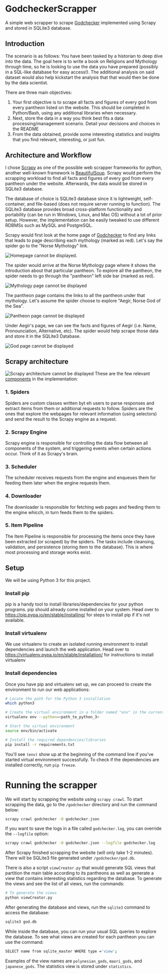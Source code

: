 # GodcheckerScrapper
A simple web scrapper to scrape [Godchecker](https://www.godchecker.com/) implemented using Scrapy and stored in SQLite3 database.

## Introduction

The scenario is as follows: You have been tasked by a historian to deep dive into the data. The goal here is to write a book on Religions and Mythology through time, so he is looking to use the data you have prepared (possibly in a SQL-like database for easy access!). The additional analysis on said dataset would also help kickstart the analysis that that would then be done by the data scientist.

There are three main objectives:
1. Your first objective is to scrape all facts and figures of every god from every pantheon
listed on the website. This should be completed in Python/Bash, using any additional
libraries when necessary.
2. Next, store the data in a way you think best fits a data processing/management scenario. Detail your decisions and choices in the README
3. From the data obtained, provide some interesting statistics and insights that you find relevant, interesting, or just fun.

## Architecture and Workflow
I chose [Scrapy](https://scrapy.org/) as one of the possible web scrapper frameworks for python, another well-known framework is [BeautifulSoup](https://www.crummy.com/software/BeautifulSoup/). Scrapy would perform the scrapping workload to find all facts and figures of every god from every pantheon under the website. Afterwards, the data would be stored in SQLite3 database.

The database of choice is SQLite3 database since it is lightweight, self-container, and file-based (does not require server running to function). The SQLite3 database provides broad cross-platform functionality and portability (can be run in Windows, Linux, and Mac OS) without a lot of prior setup. However, the implementation can be easily tweaked to use different RDBMSs such as MySQL and PostgreSQL.

Scrapy would first look at the home page of [Godchecker](https://www.godchecker.com/) to find any links that leads to page describing each mythology (marked as red). Let's say the spider go to the "Norse Mythology" link.

![Homepage cannot be displayed](images/home.PNG "Godchecker home page"). 

The spider would arrive at the Norse Mythology page where it shows the introduction about that particular pantheon. To explore all the pantheon, the spider needs to go through the "pantheon" left side bar (marked as red).

![Mythology page cannot be displayed](images/mythology.PNG "Mythology page")

The pantheon page contains the links to all the pantheon under that mythology. Let's assume the spider choose to explore "Aegir, Norse God of the Sea".

![Pantheon page cannot be displayed](images/pantheon.PNG "Pantheon page")

Under Aegir's page, we can see the facts and figures of Aegir (i.e. Name, Pronounciation, Alternative, etc). The spider would help scrape those data and store it in the SQLite3 Database.

![God page cannot be displayed](images/god.PNG "God page")



## Scrapy architecture
![Scrapy architecture cannot be displayed](images/scrapy_architecture_02.png "Scrapy architecture diagram")
These are the few relevant [components](https://docs.scrapy.org/en/latest/topics/architecture.html) in the implementation:
### 1. Spiders
Spiders are custom classes written byt eh users to parse responses and extract items from them or additional requests to follow. Spiders are the ones that explore the webpages for relevant information (using selectors) and send the result to the Scrapy engine as a request.
### 2. Scrapy Engine
Scrapy engine is responsible for controlling the data flow between all components of the system, and triggering events when certain actions occur. Think of it as Scrapy's brain.
### 3. Scheduler
The scheduler receives requests from the engine and enqueues them for feeding them later when the engine requests them.
### 4. Downloader
The downloader is responsible for fetching web pages and feeding them to the engine whicch, in turn feeds them to the spiders.
### 5. Item Pipeline
The Item Pipeline is responsible for processing the items once they have been extracted (or scraped) by the spiders. The tasks include cleansing, validation, and persistence (storing item to the database). This is where most processing and storage works exist.

## Setup
We will be using Python 3 for this project.

### Install pip
pip is a handy tool to install libraries/dependencies for your python programs. pip should already come installed on your system. Head over to https://pip.pypa.io/en/stable/installing/ for steps to install pip if it's not available.

### Install virtualenv
We use virtualenv to create an isolated running environment to install dependencies and launch the web application. Head over to https://virtualenv.pypa.io/en/stable/installation/ for instructions to install virtualenv

### Install dependencies
Once you have pip and virtualenv set up, we can proceed to create the environment to run our web applications:

```bash
# Locate the path for the Python 3 installation
which python3

# Create the virtual environment in a folder named "env" in the current directory
virtualenv env --python=<path_to_python_3>

# Start the virtual environment
source env/bin/activate

# Install the required dependencies/libraries
pip install -r requirements.txt
```

You'll see `(env)` show up at the beginning of the command line if you've started virtual environment successfully. To check if the dependencies are installed correctly, run `pip freeze`.

# Running the scrapper

We will start by scrapping the website using `scrapy crawl`. To start scrapping the data, go to the `/godchecker` directory and run the command below:

```bash
scrapy crawl godchecker -O godchecker.json
```

If you want to save the logs in a file called `godchecker.log`, you can override the `--logfile` option:
```bash
scrapy crawl godchecker -O godchecker.json --logfile godchecker.log
```

After Scrapy finished scrapping the website (will only take 1-2 minutes). There will be SQLite3 file generated under `/godchecker/god.db`. 

There is also a script `viewCreator.py` that would generate SQL views that partition the main table according to its pantheons as well as generate a view that contains interesting statistics regarding the database. To generate the views and see the list of all views, run the commands:
```bash
# To generate the views
python viewCreator.py
```

After generating the database and views, run the `sqlite3` command to access the database:
```bash
sqlite3 god.db
```
While inside the database, you can run your usual SQL queries to explore the database. To see what views are created for each pantheon you can use the command:
```bash
SELECT name from sqlite_master WHERE type ='view';
```
Examples of the view names are `polynesian_gods`, `maori_gods`, and `japanese_gods`. The statistics view is stored under `statistics`.









